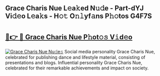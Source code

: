 ## Grace Charis Nue L𝚎a𝚔ed N𝚞𝚍e - Part-dYJ Vi𝚍𝚎o L𝚎a𝚔s - H𝚘𝚝 O𝚗𝚕yf𝚊ns P𝚑𝚘tos G4F7S

# <h2><a href="http://kf1sens.oniu.top/?m=Grace+Charis+Nue">🔗👉 🔴 Grace Charis Nue P𝚑ot𝚘𝚜 V𝚒d𝚎o</a></h2>

[![Grace Charis Nue Nu𝚍e𝚜](https://i.imgur.com/0qMVB7G.gif)](http://kf1sens.oniu.top/?m=Grace+Charis+Nue)
Social media personality Grace Charis Nue, celebrated for publishing dance and lifestyle material, consisting of presentations and blogs. Influential personality Grace Charis Nue, celebrated for their remarkable achievements and impact on society.  
